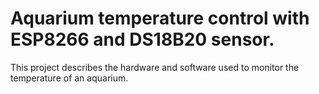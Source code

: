 # Aquarium temperature control with ESP8266 and DS18B20 sensor.

This project describes the hardware and software used to monitor the temperature of an aquarium.
